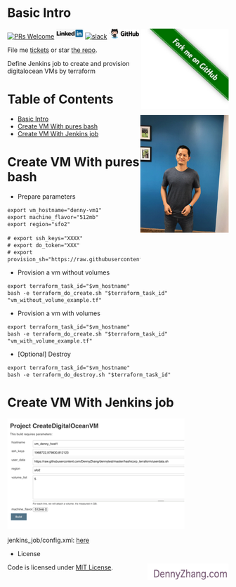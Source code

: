 # Basic Intro
<a href="https://github.com/DennyZhang?tab=followers"><img align="right" width="200" height="183" src="https://raw.githubusercontent.com/USDevOps/mywechat-slack-group/master/images/fork_github.png" /></a>

[![PRs Welcome](https://img.shields.io/badge/PRs-welcome-brightgreen.svg)](http://makeapullrequest.com) [![LinkedIn](https://raw.githubusercontent.com/USDevOps/mywechat-slack-group/master/images/linkedin.png)](https://www.linkedin.com/in/dennyzhang001) <a href="https://www.dennyzhang.com/slack" target="_blank" rel="nofollow"><img src="http://slack.dennyzhang.com/badge.svg" alt="slack"/></a> [![Github](https://raw.githubusercontent.com/USDevOps/mywechat-slack-group/master/images/github.png)](https://github.com/DennyZhang)

File me [tickets](https://github.com/DennyZhang/popular-github-template/issues) or star [the repo](https://github.com/DennyZhang/popular-github-template).

Define Jenkins job to create and provision digitalocean VMs by terraform

Table of Contents
=================
<a href="https://www.dennyzhang.com"><img align="right" width="201" height="268" src="https://raw.githubusercontent.com/USDevOps/mywechat-slack-group/master/images/denny_201706.png"></a>

   * [Basic Intro](#basic-intro)
   * [Create VM With pures bash](#create-vm-with-pures-bash)
   * [Create VM With Jenkins job](#create-vm-with-jenkins-job)

# Create VM With pures bash
- Prepare parameters
```
export vm_hostname="denny-vm1"
export machine_flavor="512mb"
export region="sfo2"

# export ssh_keys="XXXX"
# export do_token="XXX"
# export provision_sh="https://raw.githubusercontent.com/DennyZhang/dennytest/master/hashicorp_terraform/userdata.sh"
```

- Provision a vm without volumes
```
export terraform_task_id="$vm_hostname"
bash -e terraform_do_create.sh "$terraform_task_id" "vm_without_volume_example.tf"
```

- Provision a vm with volumes
```
export terraform_task_id="$vm_hostname"
bash -e terraform_do_create.sh "$terraform_task_id" "vm_with_volume_example.tf"
```

- [Optional] Destroy
```
export terraform_task_id="$vm_hostname"
bash -e terraform_do_destroy.sh "$terraform_task_id"
```

# Create VM With Jenkins job
![CreateDigitalOceanVM_job.png](https://raw.githubusercontent.com/dennyzhang/terraform_jenkins_digitalocean/master/CreateDigitalOceanVM_job.png)

jenkins_job/config.xml: [here](jenkins_job/config.xml)

- License

Code is licensed under [MIT License](https://www.dennyzhang.com/wp-content/mit_license.txt).
<a href="https://www.dennyzhang.com"><img align="right" width="185" height="37" src="https://raw.githubusercontent.com/USDevOps/mywechat-slack-group/master/images/dns_small.png"></a>
